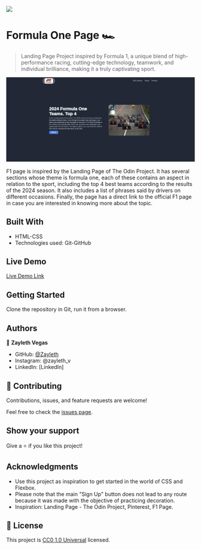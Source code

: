 ![](https://img.shields.io/badge/Uneweb-blue)

# Formula One Page 🏎️

> Landing Page Project inspired by Formula 1, a unique blend of high-performance racing, cutting-edge technology, teamwork, and individual brilliance, making it a truly captivating sport.

![screenshot](./image/screen.jpg)

F1 page is inspired by the Landing Page of The Odin Project. It has several sections whose theme is formula one, each of these contains an aspect in relation to the sport, including the top 4 best teams according to the results of the 2024 season. It also includes a list of phrases said by drivers on different occasions. Finally, the page has a direct link to the official F1 page in case you are interested in knowing more about the topic.

## Built With

- HTML-CSS
- Technologies used: Git-GitHub

## Live Demo

[Live Demo Link](https://zayleth.github.io/F1-Landing-Page/)


## Getting Started

Clone the repository in Git, run it from a browser.

## Authors

👤 **Zayleth Vegas**

- GitHub: [@Zayleth](https://github.com/Zayleth)
- Instagram: @zayleth_v
- LinkedIn: [LinkedIn]

## 🤝 Contributing

Contributions, issues, and feature requests are welcome!

Feel free to check the [issues page](https://github.com/Zayleth/F1-Landing-Page-/issues).

## Show your support

Give a ⭐️ if you like this project!

## Acknowledgments

- Use this project as inspiration to get started in the world of CSS and Flexbox. 
- Please note that the main "Sign Up" button does not lead to any route because it was made with the objective of practicing decoration.
- Inspiration: Landing Page - The Odin Project, Pinterest, F1 Page. 

## 📝 License

This project is [CC0 1.0 Universal](LICENSE) licensed.